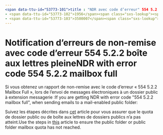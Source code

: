 ```yaml
---
<span data-ttu-id="53773-101">title : "NDR avec code d’erreur" 554 5.2.2 Mailbox Full "" ms. Author : chrisda Author : chrisda Manager : dansimp ms. Date : 04/21/2020 ms. audience : professionnel ms. topic : article ms. service : o365-administration ROBOTS : noindex, NOFOLLOW localization_priority : normal ms. Custom :</span><span class="sxs-lookup"><span data-stu-id="53773-101">title: "NDR with error code "554 5.2.2 mailbox full"" ms.author: chrisda author: chrisda manager: dansimp ms.date: 04/21/2020 ms.audience: ITPro ms.topic: article ms.service: o365-administration ROBOTS: NOINDEX, NOFOLLOW localization_priority: Normal ms.custom:</span></span> 
- <span data-ttu-id="53773-102">1956</span><span class="sxs-lookup"><span data-stu-id="53773-102">1956</span></span>
- <span data-ttu-id="53773-103">3500007</span><span class="sxs-lookup"><span data-stu-id="53773-103">3500007</span></span>
---
```


# <a name="ndr-with-error-code-554-522-mailbox-full"></a><span data-ttu-id="53773-104">Notification d’erreurs de non-remise avec code d’erreur 554 5.2.2 boîte aux lettres pleine</span><span class="sxs-lookup"><span data-stu-id="53773-104">NDR with error code 554 5.2.2 mailbox full</span></span>

<span data-ttu-id="53773-105">Si vous obtenez un rapport de non-remise avec le code d’erreur « 554 5.2.2 Mailbox Full », lors de l’envoi de messages électroniques à un dossier public à extension messagerie :</span><span class="sxs-lookup"><span data-stu-id="53773-105">If you are getting NDR with error code "554 5.2.2 mailbox full", when sending emails to a mail-enabled public folder:</span></span>  

<span data-ttu-id="53773-106">Suivez les étapes décrites dans [cet](https://aka.ms/554522) article pour vous assurer que le quota de dossier public ou de boîte aux lettres de dossiers publics n’a pas atteint.</span><span class="sxs-lookup"><span data-stu-id="53773-106">Use the steps in [this](https://aka.ms/554522) article to ensure the public folder or public folder mailbox quota has not reached.</span></span>
